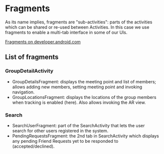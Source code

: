 # Fragments
As its name implies, fragments are "sub-activities": parts of the activities which can be shared or re-used between Activities. In this case we use fragments to enable a multi-tab interface in some of our UIs.

[Fragments on developer.android.com](https://developer.android.com/guide/components/fragments.html)

## List of fragments
### GroupDetailActivity
- GroupDetailsFragment: displays the meeting point and list of members; allows adding new members, setting meeting point and invoking navigation.
- GroupLocationsFragment: displays the locations of the group members when tracking is enabled (here). Also allows invoking the AR view.

### Search
- SearchUserFragment: part of the SearchActivity that lets the user search for other users registered in the system.
- PendingRequestsFragment: the 2nd tab in SearchActivity which displays any pending Friend Requests yet to be responded to (accepted/declined).
